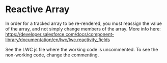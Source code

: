 # Reactive Array

In order for a tracked array to be re-rendered, you must reassign the value of the array, and not simply change members of the array.  More info here: https://developer.salesforce.com/docs/component-library/documentation/en/lwc/lwc.reactivity_fields

See the LWC js file where the working code is uncommented.  To see the non-working code, change the commenting.
